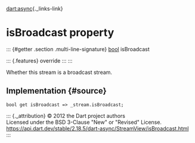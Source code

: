 [dart:async](../../dart-async/dart-async-library){._links-link}

isBroadcast property
====================

::: {#getter .section .multi-line-signature}
[bool](../../dart-core/bool-class) isBroadcast

::: {.features}
override
:::
:::

Whether this stream is a broadcast stream.

Implementation {#source}
--------------

``` {.language-dart data-language="dart"}
bool get isBroadcast => _stream.isBroadcast;
```

::: {._attribution}
© 2012 the Dart project authors\
Licensed under the BSD 3-Clause \"New\" or \"Revised\" License.\
<https://api.dart.dev/stable/2.18.5/dart-async/StreamView/isBroadcast.html>
:::
